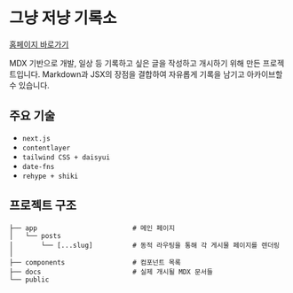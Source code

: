 # 그냥 저냥 기록소

[홈페이지 바로가기](https://just-archive.vercel.app/)

MDX 기반으로 개발, 일상 등 기록하고 싶은 글을 작성하고 개시하기 위해 만든 프로젝트입니다.
Markdown과 JSX의 장점을 결합하여 자유롭게 기록을 남기고 아카이브할 수 있습니다.

## 주요 기술

- `next.js`
- `contentlayer`
- `tailwind CSS + daisyui`
- `date-fns`
- `rehype + shiki`

## 프로젝트 구조

```
├── app                        # 메인 페이지
│   └── posts
│       └── [...slug]          # 동적 라우팅을 통해 각 게시물 페이지를 렌더링
│
├── components                 # 컴포넌트 목록
├── docs                       # 실제 개시될 MDX 문서들
└── public
```
